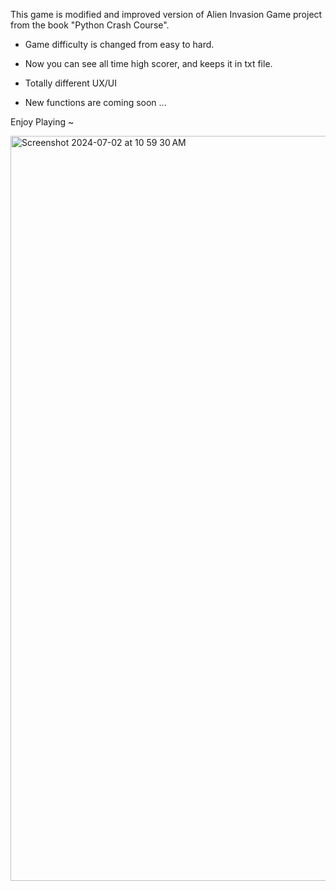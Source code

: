 This game is modified and improved version of Alien Invasion Game project from the book "Python Crash Course".

* Game difficulty is changed from easy to hard.
* Now you can see all time high scorer, and keeps it in txt file.
* Totally different UX/UI

* New functions are coming soon ...

Enjoy Playing ~


<img width="1192" alt="Screenshot 2024-07-02 at 10 59 30 AM" src="https://github.com/FazliddinOrg/Alien-Invasion-Game/assets/103223186/b5012573-e777-4b8e-a09a-f06da8dc5265">
